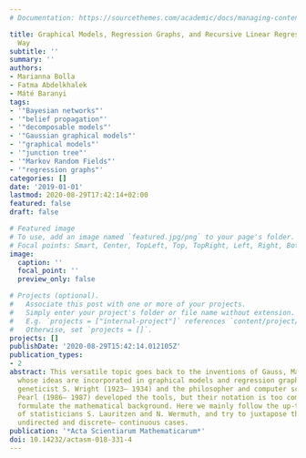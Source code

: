 ```yaml
---
# Documentation: https://sourcethemes.com/academic/docs/managing-content/

title: Graphical Models, Regression Graphs, and Recursive Linear Regression in a Unified
  Way
subtitle: ''
summary: ''
authors:
- Marianna Bolla
- Fatma Abdelkhalek
- Máté Baranyi
tags:
- '"Bayesian networks"'
- '"belief propagation"'
- '"decomposable models"'
- '"Gaussian graphical models"'
- '"graphical models"'
- '"junction tree"'
- '"Markov Random Fields"'
- '"regression graphs"'
categories: []
date: '2019-01-01'
lastmod: 2020-08-29T17:42:14+02:00
featured: false
draft: false

# Featured image
# To use, add an image named `featured.jpg/png` to your page's folder.
# Focal points: Smart, Center, TopLeft, Top, TopRight, Left, Right, BottomLeft, Bottom, BottomRight.
image:
  caption: ''
  focal_point: ''
  preview_only: false

# Projects (optional).
#   Associate this post with one or more of your projects.
#   Simply enter your project's folder or file name without extension.
#   E.g. `projects = ["internal-project"]` references `content/project/deep-learning/index.md`.
#   Otherwise, set `projects = []`.
projects: []
publishDate: '2020-08-29T15:42:14.012105Z'
publication_types:
- 2
abstract: This versatile topic goes back to the inventions of Gauss, Markov, and Gibbs,
  whose ideas are incorporated in graphical models and regression graphs. Later, the
  geneticist S. Wright (1923– 1934) and the philosopher and computer scientist J.
  Pearl (1986– 1987) developed the tools, but their notation is too complicated to
  formulate the mathematical background. Here we mainly follow the up-to-date discussion
  of statisticians S. Lauritzen and N. Wermuth, and try to juxtapose the directed–
  undirected and discrete– continuous cases.
publication: '*Acta Scientiarum Mathematicarum*'
doi: 10.14232/actasm-018-331-4
---
```

